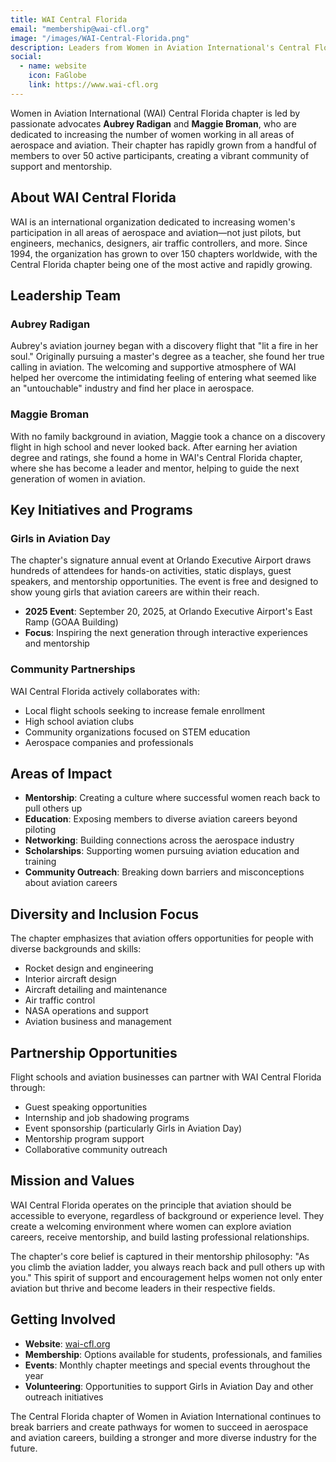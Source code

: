 ```yaml
---
title: WAI Central Florida
email: "membership@wai-cfl.org"
image: "/images/WAI-Central-Florida.png"
description: Leaders from Women in Aviation International's Central Florida chapter, empowering women in aerospace through mentorship, outreach, and community events.
social:
  - name: website
    icon: FaGlobe
    link: https://www.wai-cfl.org
---
```


Women in Aviation International (WAI) Central Florida chapter is led by passionate advocates **Aubrey Radigan** and **Maggie Broman**, who are dedicated to increasing the number of women working in all areas of aerospace and aviation. Their chapter has rapidly grown from a handful of members to over 50 active participants, creating a vibrant community of support and mentorship.

## About WAI Central Florida

WAI is an international organization dedicated to increasing women's participation in all areas of aerospace and aviation—not just pilots, but engineers, mechanics, designers, air traffic controllers, and more. Since 1994, the organization has grown to over 150 chapters worldwide, with the Central Florida chapter being one of the most active and rapidly growing.

## Leadership Team

### Aubrey Radigan

Aubrey's aviation journey began with a discovery flight that "lit a fire in her soul." Originally pursuing a master's degree as a teacher, she found her true calling in aviation. The welcoming and supportive atmosphere of WAI helped her overcome the intimidating feeling of entering what seemed like an "untouchable" industry and find her place in aerospace.

### Maggie Broman

With no family background in aviation, Maggie took a chance on a discovery flight in high school and never looked back. After earning her aviation degree and ratings, she found a home in WAI's Central Florida chapter, where she has become a leader and mentor, helping to guide the next generation of women in aviation.

## Key Initiatives and Programs

### Girls in Aviation Day

The chapter's signature annual event at Orlando Executive Airport draws hundreds of attendees for hands-on activities, static displays, guest speakers, and mentorship opportunities. The event is free and designed to show young girls that aviation careers are within their reach.

- **2025 Event**: September 20, 2025, at Orlando Executive Airport's East Ramp (GOAA Building)
- **Focus**: Inspiring the next generation through interactive experiences and mentorship

### Community Partnerships

WAI Central Florida actively collaborates with:

- Local flight schools seeking to increase female enrollment
- High school aviation clubs
- Community organizations focused on STEM education
- Aerospace companies and professionals

## Areas of Impact

- **Mentorship**: Creating a culture where successful women reach back to pull others up
- **Education**: Exposing members to diverse aviation careers beyond piloting
- **Networking**: Building connections across the aerospace industry
- **Scholarships**: Supporting women pursuing aviation education and training
- **Community Outreach**: Breaking down barriers and misconceptions about aviation careers

## Diversity and Inclusion Focus

The chapter emphasizes that aviation offers opportunities for people with diverse backgrounds and skills:

- Rocket design and engineering
- Interior aircraft design
- Aircraft detailing and maintenance
- Air traffic control
- NASA operations and support
- Aviation business and management

## Partnership Opportunities

Flight schools and aviation businesses can partner with WAI Central Florida through:

- Guest speaking opportunities
- Internship and job shadowing programs
- Event sponsorship (particularly Girls in Aviation Day)
- Mentorship program support
- Collaborative community outreach

## Mission and Values

WAI Central Florida operates on the principle that aviation should be accessible to everyone, regardless of background or experience level. They create a welcoming environment where women can explore aviation careers, receive mentorship, and build lasting professional relationships.

The chapter's core belief is captured in their mentorship philosophy: "As you climb the aviation ladder, you always reach back and pull others up with you." This spirit of support and encouragement helps women not only enter aviation but thrive and become leaders in their respective fields.

## Getting Involved

- **Website**: [wai-cfl.org](https://www.wai-cfl.org)
- **Membership**: Options available for students, professionals, and families
- **Events**: Monthly chapter meetings and special events throughout the year
- **Volunteering**: Opportunities to support Girls in Aviation Day and other outreach initiatives

The Central Florida chapter of Women in Aviation International continues to break barriers and create pathways for women to succeed in aerospace and aviation careers, building a stronger and more diverse industry for the future.
